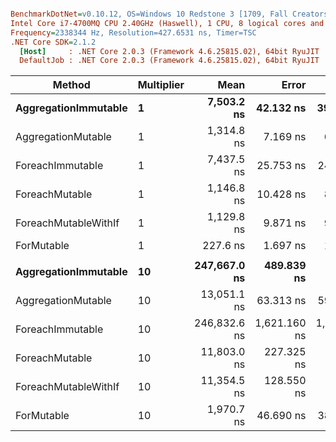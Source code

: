 ``` ini

BenchmarkDotNet=v0.10.12, OS=Windows 10 Redstone 3 [1709, Fall Creators Update] (10.0.16299.248)
Intel Core i7-4700MQ CPU 2.40GHz (Haswell), 1 CPU, 8 logical cores and 4 physical cores
Frequency=2338344 Hz, Resolution=427.6531 ns, Timer=TSC
.NET Core SDK=2.1.2
  [Host]     : .NET Core 2.0.3 (Framework 4.6.25815.02), 64bit RyuJIT
  DefaultJob : .NET Core 2.0.3 (Framework 4.6.25815.02), 64bit RyuJIT


```
|               Method | Multiplier |         Mean |        Error |       StdDev | Scaled | ScaledSD |
|--------------------- |----------- |-------------:|-------------:|-------------:|-------:|---------:|
| **AggregationImmutable** |          **1** |   **7,503.2 ns** |    **42.132 ns** |    **39.410 ns** |  **32.97** |     **0.28** |
|   AggregationMutable |          1 |   1,314.8 ns |     7.169 ns |     6.706 ns |   5.78 |     0.05 |
|     ForeachImmutable |          1 |   7,437.5 ns |    25.753 ns |    24.089 ns |  32.68 |     0.24 |
|       ForeachMutable |          1 |   1,146.8 ns |    10.428 ns |     8.708 ns |   5.04 |     0.05 |
| ForeachMutableWithIf |          1 |   1,129.8 ns |     9.871 ns |     9.233 ns |   4.96 |     0.05 |
|           ForMutable |          1 |     227.6 ns |     1.697 ns |     1.588 ns |   1.00 |     0.00 |
|                      |            |              |              |              |        |          |
| **AggregationImmutable** |         **10** | **247,667.0 ns** |   **489.839 ns** |   **409.037 ns** | **125.72** |     **2.31** |
|   AggregationMutable |         10 |  13,051.1 ns |    63.313 ns |    59.223 ns |   6.62 |     0.12 |
|     ForeachImmutable |         10 | 246,832.6 ns | 1,621.160 ns | 1,516.434 ns | 125.30 |     2.42 |
|       ForeachMutable |         10 |  11,803.0 ns |   227.325 ns |   287.494 ns |   5.99 |     0.18 |
| ForeachMutableWithIf |         10 |  11,354.5 ns |   128.550 ns |   107.345 ns |   5.76 |     0.12 |
|           ForMutable |         10 |   1,970.7 ns |    46.690 ns |    38.988 ns |   1.00 |     0.00 |
